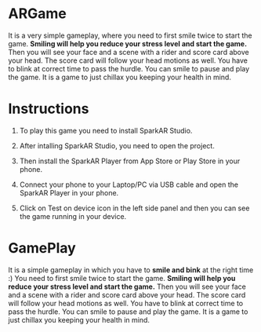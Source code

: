 # ARGame
 
It is a very simple gameplay, where you need to first smile twice to start the game. **Smiling will help you reduce your stress level and start the game.** Then you will see your face and a scene with a rider and score card above your head. The score card will follow your head motions as well. You have to blink at correct time to pass the hurdle. You can smile to pause and play the game. It is a game to just chillax you keeping your health in mind.

# Instructions 
 1. To play this game you need to install SparkAR Studio.

 2. After intalling SparkAR Studio, you need to open the project.

 3. Then install the SparkAR Player from App Store or Play Store in your phone. 
 
 4. Connect your phone to your Laptop/PC via USB cable and open the SparkAR Player in your phone.
 
 5. Click on Test on device icon in the left side panel and then you can see the game running in your device.
 
 # GamePlay
It is a simple gameplay in which you have to **smile and bink** at the right time :)
You need to first smile twice to start the game. **Smiling will help you reduce your stress level and start the game.** Then you will see your face and a scene with a rider and score card above your head. The score card will follow your head motions as well. You have to blink at correct time to pass the hurdle. You can smile to pause and play the game. It is a game to just chillax you keeping your health in mind.
